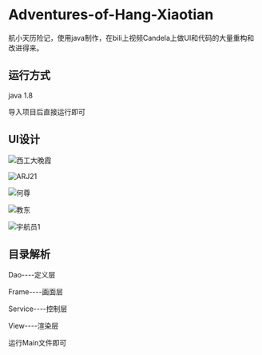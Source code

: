 # Adventures-of-Hang-Xiaotian

航小天历险记，使用java制作，在bili上视频Candela上做UI和代码的大量重构和改进得来。

## 运行方式

java 1.8

导入项目后直接运行即可

## UI设计

![西工大晚霞](https://cyzcz-1306422927.cos.ap-nanjing.myqcloud.com/%E8%A5%BF%E5%B7%A5%E5%A4%A7%E6%99%9A%E9%9C%9E.png)

![ARJ21](https://cyzcz-1306422927.cos.ap-nanjing.myqcloud.com/ARJ21.png)

![何尊](https://cyzcz-1306422927.cos.ap-nanjing.myqcloud.com/%E4%BD%95%E5%B0%8A.png)

![教东](https://cyzcz-1306422927.cos.ap-nanjing.myqcloud.com/%E6%95%99%E4%B8%9C.png)

![宇航员1](https://cyzcz-1306422927.cos.ap-nanjing.myqcloud.com/%E5%AE%87%E8%88%AA%E5%91%981.png)

## 目录解析

Dao----定义层

Frame----画面层

Service----控制层

View----渲染层

运行Main文件即可

